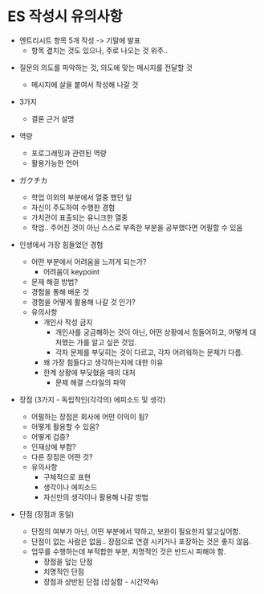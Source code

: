 # ES 작성시 유의사항
  - 엔트리시트 항목 5개 작성 -> 기말에 발표
    - 항목 곂치는 것도 있으나, 주로 나오는 것 위주..
* 질문의 의도를 파악하는 것, 의도에 맞는 메시지를 전달할 것
  - 메시지에 살을 붙여서 작성해 나갈 것

* 3가지
  - 결론 근거 설명

* 역량
  - 포로그래밍과 관련된 역량
  - 활용가능한 언어

* ガクチカ
  - 학업 이외의 부분에서 열중 했던 일
  - 자신이 주도하여 수행한 경험
  - 가치관이 표출되는 유니크한 열중
  + 학업.. 주어진 것이 아닌 스스로 부족한 부분을 공부했다면 어필할 수 있음

* 인생에서 가장 힘들었던 경험
  - 어떤 부분에서 어려움을 느끼게 되는가?
    - 어려움이 keypoint
  - 문제 해결 방법?
  - 경험을 통해 배운 것
  - 경험을 어떻게 활용해 나갈 것 인가?
  + 유의사항
    * 개인사 작성 금지
      - 개인사를 궁금해하는 것이 아닌, 어떤 상황에서 힘들어하고, 어떻게 대처했는 가를 알고 싶은 것임.
      - 각자 문제를 부딪히는 것이 다르고, 각자 어려워하는 문제가 다름.
    * 왜 가장 힘들다고 생각하는지에 대한 이유
    * 한계 상황에 부딪혔을 때의 대처
      - 문제 해결 스타일의 파악

* 장점 (3가지 - 독립적인(각각의) 에피소드 및 생각)
  - 어필하는 장점은 회사에 어떤 이익이 됨?
  - 어떻게 활용할 수 있음?
  - 어떻게 검증?
  - 인재상에 부합?
  - 다른 장점은 어떤 것?
  + 유의사항
    + 구체적으로 표현
    + 생각이나 에피소드
    + 자신만의 생각이나 활용해 나갈 방법

* 단점 (장점과 동일)
  - 단점의 여부가 아닌, 어떤 부분에서 약하고, 보완이 필요한지 알고싶어함.
  - 단점이 없는 사람은 없음.. 장점으로 연결 시키거나 포장하는 것은 좋지 않음.
  - 업무를 수행하는데 부적합한 부분, 치명적인 것은 반드시 피해야 함.
    - 장점을 덮는 단점
    - 치명적인 단점
    - 장점과 상반된 단점 (성실함 - 시간약속)
